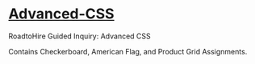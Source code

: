 # [Advanced-CSS](https://cperalt.github.io/Advanced-CSS/)

RoadtoHire
Guided Inquiry: Advanced CSS

Contains Checkerboard, American Flag, and Product Grid Assignments.
